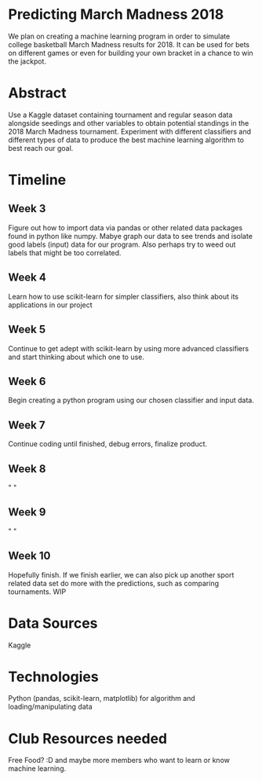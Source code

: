 # Predicting March Madness 2018
We plan on creating a machine learning program in order to simulate college basketball March Madness results for 2018. It can be used for bets on different games or even for building your own bracket in a chance to win the jackpot.

# Abstract
Use a Kaggle dataset containing tournament and regular season data alongside seedings and other variables to obtain potential standings in the 2018 March Madness tournament. Experiment with different classifiers and different types of data to produce the best machine learning algorithm to best reach our goal. 

# Timeline
## Week 3
Figure out how to import data via pandas or other related data packages found in python like numpy. Mabye graph our data to see trends and isolate good labels (input) data for our program. Also perhaps try to weed out labels that might be too correlated.

## Week 4
Learn how to use scikit-learn for simpler classifiers, also think about its applications in our project

## Week 5
Continue to get adept with scikit-learn by using more advanced classifiers and start thinking about which one to use.

## Week 6
Begin creating a python program using our chosen classifier and input data.

## Week 7
Continue coding until finished, debug errors, finalize product.

## Week 8
" "

## Week 9
" "

## Week 10
Hopefully finish. If we finish earlier, we can also pick up another sport related data set do more with the predictions, such as comparing tournaments. WIP 

# Data Sources
Kaggle

# Technologies
Python (pandas, scikit-learn, matplotlib) for algorithm and loading/manipulating data

# Club Resources needed
Free Food? :D and maybe more members who want to learn or know machine learning. 


